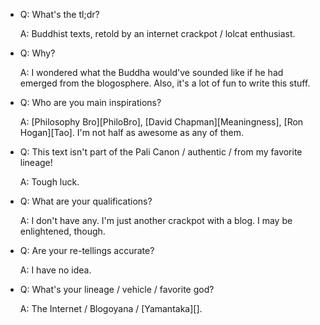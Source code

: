- Q: What's the tl;dr?
  
  A: Buddhist texts, retold by an internet crackpot / lolcat enthusiast.

- Q: Why?

  A: I wondered what the Buddha would've sounded like if he had emerged from the blogosphere. Also, it's a lot of fun to write this stuff.

- Q: Who are you main inspirations?

  A: [Philosophy Bro][PhiloBro], [David Chapman][Meaningness], [Ron Hogan][Tao]. I'm not half as awesome as any of them.

- Q: This text isn't part of the Pali Canon / authentic / from my favorite lineage!

  A: Tough luck.

- Q: What are your qualifications?

  A: I don't have any. I'm just another crackpot with a blog. I may be enlightened, though. 

- Q: Are your re-tellings accurate? 

  A: I have no idea.

- Q: What's your lineage / vehicle / favorite god?

  A: The Internet / Blogoyana / [Yamantaka][].

